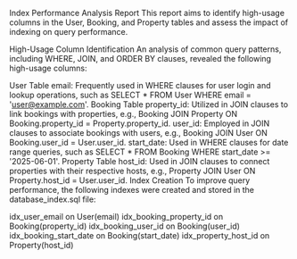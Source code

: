 Index Performance Analysis Report
This report aims to identify high-usage columns in the User, Booking, and Property tables and assess the impact of indexing on query performance.

High-Usage Column Identification
An analysis of common query patterns, including WHERE, JOIN, and ORDER BY clauses, revealed the following high-usage columns:

User Table
email: Frequently used in WHERE clauses for user login and lookup operations, such as SELECT * FROM User WHERE email = 'user@example.com'.
Booking Table
property_id: Utilized in JOIN clauses to link bookings with properties, e.g., Booking JOIN Property ON Booking.property_id = Property.property_id.
user_id: Employed in JOIN clauses to associate bookings with users, e.g., Booking JOIN User ON Booking.user_id = User.user_id.
start_date: Used in WHERE clauses for date range queries, such as SELECT * FROM Booking WHERE start_date >= '2025-06-01'.
Property Table
host_id: Used in JOIN clauses to connect properties with their respective hosts, e.g., Property JOIN User ON Property.host_id = User.user_id.
Index Creation
To improve query performance, the following indexes were created and stored in the database_index.sql file:

idx_user_email on User(email)
idx_booking_property_id on Booking(property_id)
idx_booking_user_id on Booking(user_id)
idx_booking_start_date on Booking(start_date)
idx_property_host_id on Property(host_id)